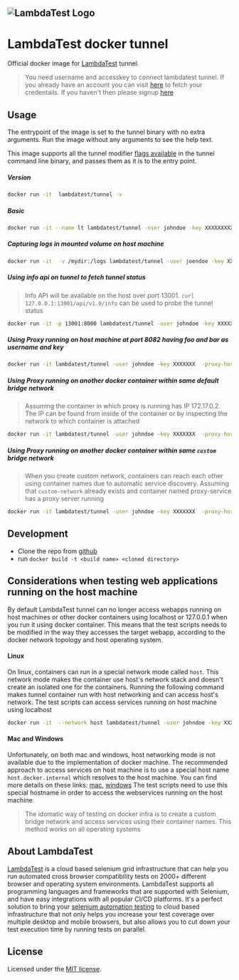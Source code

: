 ![LambdaTest Logo](https://www.lambdatest.com/static/images/logo.svg)
---
# LambdaTest docker tunnel
Official docker image for [LambdaTest](https://www.lambdatest.com/) tunnel.

> You need username and accesskey to connect lambdatest tunnel. If you already have an account you can visit [here](https://accounts.lambdatest.com/detail/profile) to fetch your credentails. If you haven't then please signup [here](https://accounts.lambdatest.com/register)

## Usage
The entrypoint of the image is set to the tunnel binary with no extra arguments. Run the image without any arguments to see the help text.

This image supports all the tunnel modifier [flags available](https://www.lambdatest.com/support/docs/lambda-tunnel-modifiers/) in the tunnel command line binary, and passes them as it is to the entry point.


##### Version
```bash
docker run -it  lambdatest/tunnel -v
```

##### Basic


```bash
docker run -it --name lt lambdatest/tunnel -user johndoe -key XXXXXXXXXXXX
```

##### Capturing logs in mounted volume on host machine
```bash
docker run -it  -v /mydir:/logs lambdatest/tunnel -user joendoe -key XXXXXXXX -logFile /logs/tunnel.log
```
##### Using info api on tunnel to fetch tunnel status
> Info API will be available on the host over port 13001. `curl 127.0.0.1:13001/api/v1.0/info` can be used to probe the tunnel status
```bash
docker run -it -p 13001:8000 lambdatest/tunnel -user johndoe -key XXXXXXX  -infoAPIPort 8000  
```

##### Using Proxy running on host machine at port 8082 having foo and bar as username and key
```bash
docker run -it lambdatest/tunnel -user johndoe -key XXXXXXX  -proxy-host host.docker.internal  -proxy-port 8082 -proxy-user foo -proxy-pass bar
```

##### Using Proxy running on another docker container within same default bridge network
> Assuming the container in which proxy is running has IP 172.17.0.2. The IP can be found from inside of the container or by inspecting the network to which container is attached
```bash
docker run -it lambdatest/tunnel -user johndoe -key XXXXXXX  -proxy-host 172.17.0.2  -proxy-port 8082 -proxy-user foo -proxy-pass bar
```

##### Using Proxy running on another docker container within same `custom` bridge network
> When you create custom network, containers can reach each other using container names due to automatic service discovery. Assuming that `custom-network` already exists and container named proxy-service has a proxy server running
```bash
docker run -it lambdatest/tunnel -user johndoe -key XXXXXXX  -proxy-host proxy-service  -proxy-port 8082 -proxy-user foo -proxy-pass bar
```


## Development
* Clone the repo from [github](https://github.com/LambdaTest/docker-tunnel)
* run `docker build -t <build name> <cloned directory>`


## Considerations when testing web applications running on the host machine
By default LambdaTest tunnel can no longer access webapps running on host machines or other docker containers using localhost or 127.0.0.1 when you run it using docker container. This means that the test scripts needs to be modified in the way they accesses the target webapp, according to the docker network topology and host operating system.

#### Linux
On linux, containers can run in a special network mode called `host`. This network mode makes the container use host's network stack and doesn't create an isolated one for the containers.
Running the following command makes tunnel container run with host networking and can access host's network. The test scripts can access services running on host machine using localhost
```bash
docker run -it  --network host lambdatest/tunnel -user johndoe -key XXXXXXXXXXXX
```

#### Mac and Windows
Unfortunately, on both mac and windows, host networking mode is not available due to the implementation of docker machine. The recommended approach to access services on host machine is to use a special host name `host.docker.internal` which resolves to the host machine. You can find more details on these links: [mac](https://docs.docker.com/docker-for-mac/networking/), [windows](https://docs.docker.com/docker-for-windows/networking/)
The test scripts need to use this special hostname in order to access the webservices running on the host machine.

> The idomatic way of testing on docker infra is to create a custom bridge network and access services using their container names. This method works on all operating systems


## About LambdaTest

[LambdaTest](https://www.lambdatest.com/) is a cloud based selenium grid infrastructure that can help you run automated cross browser compatibility tests on 2000+ different browser and operating system environments. LambdaTest supports all programming languages and frameworks that are supported with Selenium, and have easy integrations with all popular CI/CD platforms. It's a perfect solution to bring your [selenium automation testing](https://www.lambdatest.com/selenium-automation) to cloud based infrastructure that not only helps you increase your test coverage over multiple desktop and mobile browsers, but also allows you to cut down your test execution time by running tests on parallel.

## License

Licensed under the [MIT license](./LICENSE).


